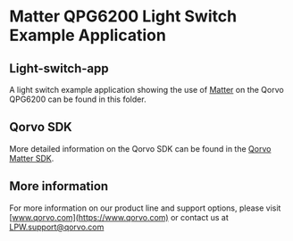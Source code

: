 # Matter QPG6200 Light Switch Example Application

## Light-switch-app

A light switch example application showing the use of
[Matter](https://github.com/project-chip/connectedhomeip) on the Qorvo QPG6200
can be found in this folder.

## Qorvo SDK

More detailed information on the Qorvo SDK can be found in the
[Qorvo Matter SDK](https://github.com/Qorvo/QMatter).

## More information

For more information on our product line and support options, please visit
[www.qorvo.com](https://www.qorvo.com) or contact us at <LPW.support@qorvo.com>
